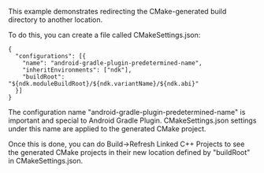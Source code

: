 This example demonstrates redirecting the CMake-generated build directory to another location.

To do this, you can create a file called CMakeSettings.json:

```
{
  "configurations": [{
    "name": "android-gradle-plugin-predetermined-name",
    "inheritEnvironments": ["ndk"],
    "buildRoot": "${ndk.moduleBuildRoot}/${ndk.variantName}/${ndk.abi}"
  }]
}
```

The configuration name "android-gradle-plugin-predetermined-name" is important and special to Android Gradle Plugin. CMakeSettings.json settings under this name are applied to the generated CMake project.

Once this is done, you can do Build->Refresh Linked C++ Projects to see the generated CMake projects in their new location defined by "buildRoot" in CMakeSettings.json.



